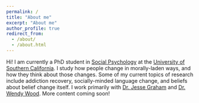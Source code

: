 ```yaml
---
permalink: /
title: "About me"
excerpt: "About me"
author_profile: true
redirect_from: 
  - /about/
  - /about.html
---
```


Hi! I am currently a PhD student in <a href="https://en.wikipedia.org/wiki/Social_psychology">Social Psychology</a> at the <a href="https://www.usc.edu/">University of Southern California</a>. I study how people change in morally-laden ways, and how they think about those changes. Some of my current topics of research include addiction recovery, socially-minded language change, and beliefs about belief change itself. I work primarily with <a href="http://eccles.utah.edu/team/jesse-graham/">Dr. Jesse Graham</a> and <a href="http://dornsife.usc.edu/wendy-wood/">Dr. Wendy Wood</a>. More content coming soon!
